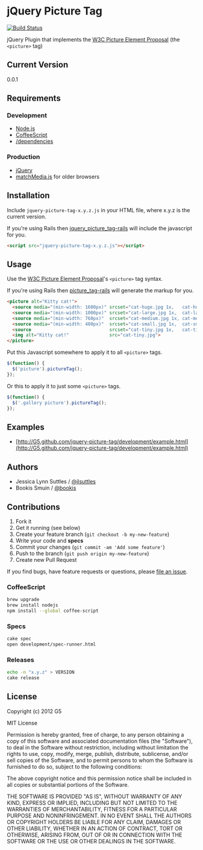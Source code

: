 # jQuery Picture Tag

[![Build Status](https://travis-ci.org/G5/jquery-picture-tag.png)](https://travis-ci.org/G5/jquery-picture-tag)

jQuery Plugin that implements the [W3C Picture Element Proposal](http://www.w3.org/community/respimg/) (the `<picture>` tag)


## Current Version

0.0.1


## Requirements

### Development

- [Node.js](http://nodejs.org)
- [CoffeeScript](http://coffeescript.org)
- [/dependencies](https://github.com/G5/jquery-picture-tag/tree/master/dependencies)

### Production

* [jQuery](http://jquery.com)
* [matchMedia.js](https://github.com/paulirish/matchMedia.js) for older browsers


## Installation

Include `jquery-picture-tag-x.y.z.js` in your HTML file, where x.y.z is the current version.

If you're using Rails then [jquery_picture_tag-rails](https://github.com/G5/jquery_picture_tag-rails) will include the javascript for you.

```html
<script src="jquery-picture-tag-x.y.z.js"></script>
```


## Usage

Use the [W3C Picture Element Proposal](http://www.w3.org/community/respimg/)'s `<picture>` tag syntax.

If you're using Rails then [picture_tag-rails](https://github.com/G5/picture_tag-rails) will generate the markup for you.

```html
<picture alt="Kitty cat!">
  <source media="(min-width: 1600px)" srcset="cat-huge.jpg 1x,   cat-huge@2x.jpg 2x">
  <source media="(min-width: 1000px)" srcset="cat-large.jpg 1x,  cat-large@2x.jpg 2x">
  <source media="(min-width: 768px)"  srcset="cat-medium.jpg 1x, cat-medium@2x.jpg 2x">
  <source media="(min-width: 480px)"  srcset="cat-small.jpg 1x,  cat-small@2x.jpg 2x">
  <source                             srcset="cat-tiny.jpg 1x,   cat-tiny@2x.jpg 2x">
  <img alt="Kitty cat!"               src="cat-tiny.jpg">
</picture>
```

Put this Javascript somewhere to apply it to all `<picture>` tags.

```javascript
$(function() {
  $('picture').pictureTag();
});
```

Or this to apply it to just some `<picture>` tags.

```javascript
$(function() {
  $('.gallery picture').pictureTag();
});
```


## Examples

* [http://G5.github.com/jquery-picture-tag/development/example.html](http://G5.github.com/jquery-picture-tag/development/example.html)


## Authors

* Jessica Lynn Suttles / [@jlsuttles](https:github.com/jlsuttles)
* Bookis Smuin / [@bookis](https:github.com/bookis)


## Contributions

1. Fork it
2. Get it running (see below)
3. Create your feature branch (`git checkout -b my-new-feature`)
4. Write your code and **specs**
5. Commit your changes (`git commit -am 'Add some feature'`)
6. Push to the branch (`git push origin my-new-feature`)
7. Create new Pull Request

If you find bugs, have feature requests or questions, please
[file an issue](https://github.com/G5/jquery-picture-tag/issues).

### CoffeeScript

```bash
brew upgrade
brew install nodejs
npm install --global coffee-script
```

### Specs

```bash
cake spec
open development/spec-runner.html
```

### Releases

```bash
echo -n "x.y.z" > VERSION
cake release
```


## License

Copyright (c) 2012 G5

MIT License

Permission is hereby granted, free of charge, to any person obtaining
a copy of this software and associated documentation files (the
"Software"), to deal in the Software without restriction, including
without limitation the rights to use, copy, modify, merge, publish,
distribute, sublicense, and/or sell copies of the Software, and to
permit persons to whom the Software is furnished to do so, subject to
the following conditions:

The above copyright notice and this permission notice shall be
included in all copies or substantial portions of the Software.

THE SOFTWARE IS PROVIDED "AS IS", WITHOUT WARRANTY OF ANY KIND,
EXPRESS OR IMPLIED, INCLUDING BUT NOT LIMITED TO THE WARRANTIES OF
MERCHANTABILITY, FITNESS FOR A PARTICULAR PURPOSE AND
NONINFRINGEMENT. IN NO EVENT SHALL THE AUTHORS OR COPYRIGHT HOLDERS BE
LIABLE FOR ANY CLAIM, DAMAGES OR OTHER LIABILITY, WHETHER IN AN ACTION
OF CONTRACT, TORT OR OTHERWISE, ARISING FROM, OUT OF OR IN CONNECTION
WITH THE SOFTWARE OR THE USE OR OTHER DEALINGS IN THE SOFTWARE.
